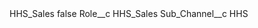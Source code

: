<?xml version="1.0" encoding="UTF-8"?>
<CustomMetadata xmlns="http://soap.sforce.com/2006/04/metadata" xmlns:xsi="http://www.w3.org/2001/XMLSchema-instance" xmlns:xsd="http://www.w3.org/2001/XMLSchema">
    <label>HHS_Sales</label>
    <protected>false</protected>
    <values>
        <field>Role__c</field>
        <value xsi:type="xsd:string">HHS_Sales</value>
    </values>
    <values>
        <field>Sub_Channel__c</field>
        <value xsi:type="xsd:string">HHS</value>
    </values>
</CustomMetadata>
